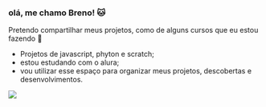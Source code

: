 ### olá, me chamo Breno! 🐱

Pretendo compartilhar meus projetos, como de alguns cursos que eu estou fazendo 🎱
- Projetos de javascript, phyton e scratch;
- estou estudando com o alura;
- vou utilizar esse espaço para organizar meus projetos, descobertas e desenvolvimentos.

![](https://github.com/user-attachments/assets/83b2dd5d-55f1-4a8c-af10-d86d48bbc185)

